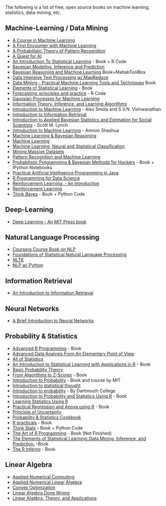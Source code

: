 The following is a list of free, open source books on machine learning, statistics, data-mining, etc.

## Machine-Learning / Data Mining

* [A Course in Machine Learning](http://ciml.info/dl/v0_9/ciml-v0_9-all.pdf)
* [A First Encounter with Machine Learning](https://www.ics.uci.edu/~welling/teaching/273ASpring10/IntroMLBook.pdf)
* [A Probabilistic Theory of Pattern Recognition](http://www.szit.bme.hu/~gyorfi/pbook.pdf)
* [A Quest for AI](http://ai.stanford.edu/~nilsson/QAI/qai.pdf)
* [An Introduction To Statistical Learning](http://www-bcf.usc.edu/%7Egareth/ISL/ISLR%20Sixth%20Printing.pdf) - Book + R Code
* [Bayesian Modeling, Inference and Prediction](http://users.soe.ucsc.edu/~draper/draper-BMIP-dec2005.pdf)
* [Bayesian Reasoning and Machine Learning](http://web4.cs.ucl.ac.uk/staff/D.Barber/textbook/171216.pdf) Book+MatlabToolBox
* [Data Intensive Text Processing w/ MapReduce](http://lintool.github.io/MapReduceAlgorithms/)
* [Data Mining - Practical Machine Learning Tools and Techniques](http://www.cse.hcmut.edu.vn/~chauvtn/data_mining/Texts/%5B7%5D%20Data%20Mining%20-%20Practical%20Machine%20Learning%20Tools%20and%20Techniques%20%283rd%20Ed%29.pdf) Book
* [Elements of Statistical Learning](http://statweb.stanford.edu/~tibs/ElemStatLearn/) - Book
* [Forecasting: principles and practice](http://otexts.com/fpp/) - R Code
* [Gaussian Processes for Machine Learning](http://www.gaussianprocess.org/gpml/chapters/)
* [Information Theory, Inference, and Learning Algorithms](http://www.inference.phy.cam.ac.uk/mackay/itila/book.html)
* [Introduction to Machine Learning](http://alex.smola.org/drafts/thebook.pdf) - Alex Smola and S.V.N. Vishwanathan
* [Introduction to Information Retrieval](http://nlp.stanford.edu/IR-book/pdf/irbookprint.pdf)
* [Introduction to Applied Bayesian Statistics and Estimation for Social Scientists](http://citeseerx.ist.psu.edu/viewdoc/download?doi=10.1.1.177.857&rep=rep1&type=pdf) - Scott M. Lynch
* [Introduction to Machine Learning](http://arxiv.org/pdf/0904.3664v1.pdf) - Amnon Shashua
* [Machine Learning & Bayesian Reasoning](http://web4.cs.ucl.ac.uk/staff/D.Barber/textbook/090310.pdf)
* [Machine Learning](http://www.intechopen.com/books/machine_learning)
* [Machine Learning, Neural and Statistical Classification](http://www1.maths.leeds.ac.uk/~charles/statlog/)
* [Mining Massive Datasets](http://infolab.stanford.edu/~ullman/mmds/book.pdf)
* [Pattern Recognition and Machine Learning](http://www.rmki.kfki.hu/~banmi/elte/Bishop%20-%20Pattern%20Recognition%20and%20Machine%20Learning.pdf)
* [Probabilistic Programming & Bayesian Methods for Hackers](http://camdavidsonpilon.github.io/Probabilistic-Programming-and-Bayesian-Methods-for-Hackers/) - Book + IPython Notebooks
* [Practical Artificial Intelligence Programming in Java](http://www.markwatson.com/opencontent_data/JavaAI3rd.pdf)
* [R Programming for Data Science](https://leanpub.com/rprogramming)
* [Reinforcement Learning: - An Introduction](http://webdocs.cs.ualberta.ca/~sutton/book/ebook/the-book.html)
* [Reinforcement Learning](http://www.intechopen.com/books/reinforcement_learning)
* [Think Bayes](http://www.greenteapress.com/thinkbayes/) - Book + Python Code

## Deep-Learning

* [Deep Learning - An MIT Press book](http://www.deeplearningbook.org/)

## Natural Language Processing

* [Coursera Course Book on NLP](http://www.cs.columbia.edu/~mcollins/notes-spring2013.html)
* [Foundations of Statistical Natural Language Processing](http://nlp.stanford.edu/fsnlp/promo/)
* [NLTK](http://www.nltk.org/book/)
* [NLP w/ Python](http://victoria.lviv.ua/html/fl5/NaturalLanguageProcessingWithPython.pdf)

## Information Retrieval

* [An Introduction to Information Retrieval](http://nlp.stanford.edu/IR-book/pdf/irbookonlinereading.pdf)

## Neural Networks

* [A Brief Introduction to Neural Networks](http://www.dkriesel.com/_media/science/neuronalenetze-en-zeta2-2col-dkrieselcom.pdf)

## Probability & Statistics

* [Advanced R Programming](http://adv-r.had.co.nz) - Book
* [Advanced Data Analysis From An Elementary Point of View](http://www.stat.cmu.edu/~cshalizi/ADAfaEPoV/ADAfaEPoV.pdf)
* [All of Statistics](http://www.ucl.ac.uk/~rmjbale/Stat/wasserman2.pdf)
* [An Introduction to Statistical Learning with Applications in R](http://www-bcf.usc.edu/~gareth/ISL/) - Book
* [Basic Probability Theory](http://www.math.uiuc.edu/~r-ash/BPT/BPT.pdf)
* [From Algorithms to Z-Scores](http://heather.cs.ucdavis.edu/probstatbook) - Book
* [Introduction to Probability](http://athenasc.com/probbook.html) -  Book and course by MIT
* [Introduction to statistical thought](https://www.math.umass.edu/~lavine/Book/book.pdf)
* [Introduction to probability](http://math.dartmouth.edu/~prob/prob/prob.pdf) - By Dartmouth College
* [Introduction to Probability and Statistics Using R](https://cran.r-project.org/web/packages/IPSUR/vignettes/IPSUR.pdf) - Book
* [Learning Statistics Using R](http://health.adelaide.edu.au/psychology/ccs/teaching/lsr/)
* [Practical Regression and Anova using R](http://cran.r-project.org/doc/contrib/Faraway-PRA.pdf) - Book
* [Principle of Uncertainty](http://uncertainty.stat.cmu.edu/wp-content/uploads/2011/05/principles-of-uncertainty.pdf)
* [Probability & Statistics Cookbook](http://matthias.vallentin.net/probability-and-statistics-cookbook/)
* [R practicals](http://www.columbia.edu/~cjd11/charles_dimaggio/DIRE/resources/R/practicalsBookNoAns.pdf) - Book
* [Think Stats](http://www.greenteapress.com/thinkstats/) - Book + Python Code
* [The Art of R Programming](http://heather.cs.ucdavis.edu/~matloff/132/NSPpart.pdf) - Book (Not Finished)
* [The Elements of Statistical Learning: Data Mining, Inference, and Prediction.](http://statweb.stanford.edu/~tibs/ElemStatLearn/) -Book  
* [The R Inferno](http://www.burns-stat.com/pages/Tutor/R_inferno.pdf) - Book

## Linear Algebra

* [Applied Numerical Computing](http://www.seas.ucla.edu/~vandenbe/103/reader.pdf)
* [Applied Numerical Linear Algebra](http://uqu.edu.sa/files2/tiny_mce/plugins/filemanager/files/4281667/hamdy/hamdy1/cgfvnv/hamdy2/h1/h2/h3/h4/h5/h6/Applied%20Numerical%20Linear%20.pdf)
* [Convex Optimization](http://www.stanford.edu/~boyd/cvxbook/bv_cvxbook.pdf)
* [Linear Algebra Done Wrong](http://www.math.brown.edu/~treil/papers/LADW/book.pdf)
* [Linear Algebra, Theory, and Applications](https://math.byu.edu/~klkuttle/Linearalgebra.pdf)

